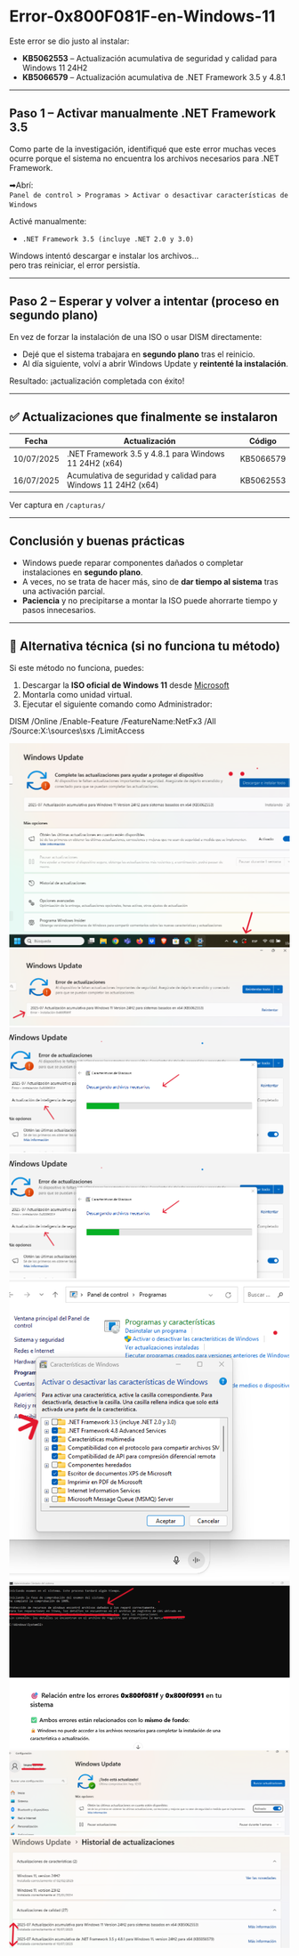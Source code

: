 # Error-0x800F081F-en-Windows-11


Este error se dio justo al instalar:

- **KB5062553** – Actualización acumulativa de seguridad y calidad para Windows 11 24H2
- **KB5066579** – Actualización acumulativa de .NET Framework 3.5 y 4.8.1

---

## Paso 1 – Activar manualmente .NET Framework 3.5

Como parte de la investigación, identifiqué que este error muchas veces ocurre porque el sistema no encuentra los archivos necesarios para .NET Framework.

➡Abrí:  
`Panel de control > Programas > Activar o desactivar características de Windows`

 Activé manualmente:  
- `.NET Framework 3.5 (incluye .NET 2.0 y 3.0)`

Windows intentó descargar e instalar los archivos…  
pero tras reiniciar, el error persistía.

---

## Paso 2 – Esperar y volver a intentar (proceso en segundo plano)

En vez de forzar la instalación de una ISO o usar DISM directamente:

- Dejé que el sistema trabajara en **segundo plano** tras el reinicio.
- Al día siguiente, volví a abrir Windows Update y **reintenté la instalación**.

Resultado: ¡actualización completada con éxito!

---

## ✅ Actualizaciones que finalmente se instalaron

| Fecha       | Actualización                                                  | Código       |
|-------------|----------------------------------------------------------------|--------------|
| 10/07/2025  | .NET Framework 3.5 y 4.8.1 para Windows 11 24H2 (x64)          | KB5066579    |
| 16/07/2025  | Acumulativa de seguridad y calidad para Windows 11 24H2 (x64) | KB5062553    |

Ver captura en `/capturas/`

---

## Conclusión y buenas prácticas

- Windows puede reparar componentes dañados o completar instalaciones en **segundo plano**.  
- A veces, no se trata de hacer más, sino de **dar tiempo al sistema** tras una activación parcial.
- **Paciencia** y no precipitarse a montar la ISO puede ahorrarte tiempo y pasos innecesarios.

---

## 🔄 Alternativa técnica (si no funciona tu método)

Si este método no funciona, puedes:

1. Descargar la **ISO oficial de Windows 11** desde [Microsoft](https://www.microsoft.com/software-download/windows11)
2. Montarla como unidad virtual.
3. Ejecutar el siguiente comando como Administrador:

DISM /Online /Enable-Feature /FeatureName:NetFx3 /All /Source:X:\sources\sxs /LimitAccess

<img src="1caso.png">

<img src="2-caso-error.png">

<img src="caso7.png">

<img src="caso7.png">

<img src="5caso.png">

<img src="caso5.png">

<img src="8caso.png">

<img src="resultado-final.png">

<img src="9caso.png">
